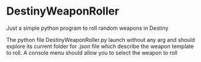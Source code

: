 # DestinyWeaponRoller
Just a simple python program to roll random weapons in Destiny

The python file DestinyWeaponRoller.py launch without any arg and should
explore its current folder for .json file which describe the weapon template
to roll.
A console menu should allow you to select the weapon to roll
